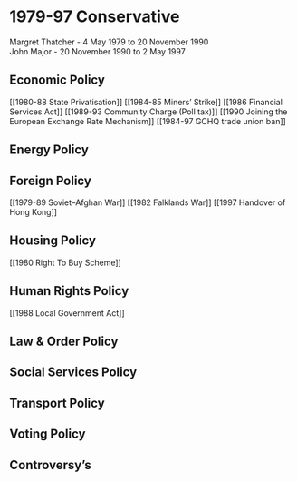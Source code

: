 # 1979-97 Conservative
Margret Thatcher - 4 May 1979 to 20 November 1990  
John Major - 20 November 1990 to 2 May 1997  
## Economic Policy
[[1980-88 State Privatisation]]
[[1984-85 Miners’ Strike]]
[[1986 Financial Services Act]]
[[1989-93 Community Charge (Poll tax)]]
[[1990 Joining the European Exchange Rate Mechanism]]
[[1984-97 GCHQ trade union ban]]
## Energy Policy

## Foreign Policy
[[1979-89 Soviet–Afghan War]]
[[1982 Falklands War]]
[[1997 Handover of Hong Kong]]
## Housing Policy
[[1980 Right To Buy Scheme]]
## Human Rights Policy
[[1988 Local Government Act]]
## Law & Order Policy

## Social Services Policy

## Transport Policy

## Voting Policy

## Controversy’s
